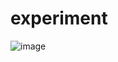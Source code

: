 # experiment

![image](https://user-images.githubusercontent.com/72326632/178599201-80bc0f4e-88f8-4e3f-909c-310df051aef4.png)
